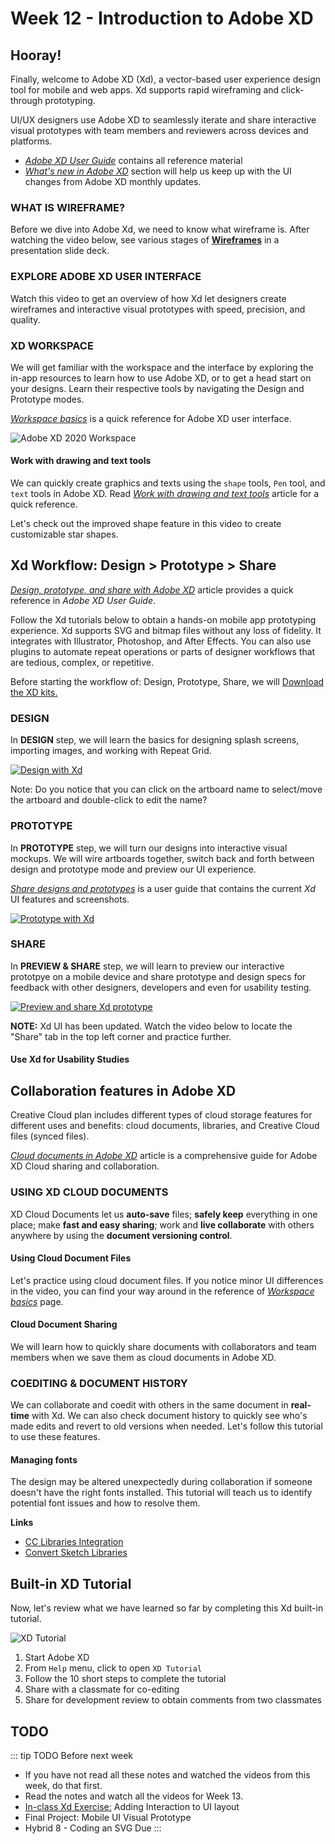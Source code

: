 # Week 12 - Introduction to Adobe XD

## Hooray! 

Finally, welcome to Adobe XD (Xd), a vector-based user experience design tool for mobile and web apps. Xd supports rapid wireframing and click-through prototyping. 

UI/UX designers use Adobe XD to seamlessly iterate and share interactive visual prototypes with team members and reviewers across devices and platforms.  

- [*Adobe XD User Guide*](https://helpx.adobe.com/ca/xd/user-guide.html) contains all reference material 
- [*What's new in Adobe XD*](https://helpx.adobe.com/ca/xd/help/whats-new.html) section will help us keep up with the UI changes from Adobe XD monthly updates. 


### WHAT IS WIREFRAME?

Before we dive into Adobe Xd, we need to know what wireframe is. After watching the video below, see various stages of [**Wireframes**](https://drive.google.com/file/d/16C07K95B-lh-V1UpEyMmZWIbI3TvpTrj/view?usp=sharing) in a presentation slide deck.

<YouTube
  title="Adobe XD Explore the User Interface 2020"
  url="https://www.youtube.com/embed/8-vTd7GRk-w"
/>


### EXPLORE ADOBE XD USER INTERFACE

Watch this video to get an overview of how Xd let designers create wireframes and interactive visual prototypes with speed, precision, and quality. 

<YouTube
  title="Adobe XD Explore the User Interface 2020"
  url="https://www.youtube.com/embed/-hV9kKY5a94"
/>


### XD WORKSPACE

We will get familiar with the workspace and the interface by exploring the in-app resources to learn how to use Adobe XD, or to get a head start on your designs. Learn their respective tools by navigating the Design and Prototype modes.

[*Workspace basics*](https://helpx.adobe.com/ca/xd/help/workspace-basics.html) is a quick reference for Adobe XD user interface. 

![Adobe XD 2020 Workspace](./XDmacWorkspace.png)


#### Work with drawing and text tools

We can quickly create graphics and texts using the `shape` tools, `Pen` tool, and `text` tools in Adobe XD. Read [*Work with drawing and text tools*](https://helpx.adobe.com/ca/xd/help/drawing-text-tools.html) article for a quick reference.

Let's check out the improved shape feature in this video to create customizable star shapes. 

<YouTube
  title="Star Ratio (Jan-2020)"
  url="https://www.youtube.com/embed/RYWiPfNSWkg"
/>


## Xd Workflow: Design > Prototype > Share

[*Design, prototype, and share with Adobe XD*](https://helpx.adobe.com/ca/xd/help/adobe-xd-overview.html) article provides a quick reference in *Adobe XD User Guide*.

Follow the Xd tutorials below to obtain a hands-on mobile app prototyping experience. Xd supports SVG and bitmap files without any loss of fidelity. It integrates with Illustrator, Photoshop, and After Effects. You can also use plugins to automate repeat operations or parts of designer workflows that are tedious, complex, or repetitive. 

Before starting the workflow of: Design, Prototype, Share, we will [Download the XD kits.](https://download.adobe.com/pub/adobe/xd/Wires.zip?promoid=VG52KLJG&mv=other)


### DESIGN

In **DESIGN** step, we will learn the basics for designing splash screens, importing images, and working with Repeat Grid. 

<a href="https://helpx.adobe.com/ca/xd/how-to/make-prototype.html#step_2___design" target=”_blank”>![Design with Xd](./XDdesign.png)</a>

Note: Do you notice that you can click on the artboard name to select/move the artboard and double-click to edit the name? 

### PROTOTYPE

In **PROTOTYPE** step, we will turn our designs into interactive visual mockups. We will wire artboards together, switch back and forth between design and prototype mode and preview our UI experience.

[*Share designs and prototypes*](https://helpx.adobe.com/ca/xd/help/share-designs-prototypes.html) is a user guide that contains the current *Xd* UI features and screenshots. 

<a href="https://helpx.adobe.com/ca/xd/how-to/make-prototype.html#step_3___prototype" target=”_blank”>![Prototype with Xd](./XDprototype.png)</a>

### SHARE 

In **PREVIEW & SHARE** step, we will learn to preview our interactive prototpye on a mobile device and share prototype and design specs for feedback with other designers, developers and even for usability testing. 

<a href="https://helpx.adobe.com/ca/xd/how-to/make-prototype.html#step_4___share_and_preview" target=”_blank”>![Preview and share Xd prototype](./XDshare.png)</a>

**NOTE:** Xd UI has been updated. Watch the video below to locate the "Share" tab in the top left corner and practice further. 

<YouTube
  title="Share Mode – Adobe XD November Release 2019"
  url="https://www.youtube.com/embed/3vj03O641GA"
/>

#### Use Xd for Usability Studies

<YouTube
  title="Adobe XD for Usability Studies"
  url="https://www.youtube.com/embed/swKI-M-RViQ"
/>


## Collaboration features in Adobe XD

Creative Cloud plan includes different types of cloud storage features for different uses and benefits: cloud documents, libraries, and Creative Cloud files (synced files).

[*Cloud documents in Adobe XD*](https://helpx.adobe.com/xd/help/cloud-documents.html) article is a comprehensive guide for Adobe XD Cloud sharing and collaboration. 

### USING XD CLOUD DOCUMENTS
XD Cloud Documents let us **auto-save** files; **safely keep** everything in one place; make **fast and easy sharing**; work and **live collaborate** with others anywhere by using the **document versioning control**. 

#### Using Cloud Document Files

Let's practice using cloud document files. If you notice minor UI differences in the video, you can find your way around in the reference of [*Workspace basics*](https://helpx.adobe.com/ca/xd/help/workspace-basics.html) page. 

<YouTube
  title="Adobe XD December 2018 Update: Cloud Document Files"
  url="https://www.youtube.com/embed/H_TmuOJmdkI"
/>

#### Cloud Document Sharing

We will learn how to quickly share documents with collaborators and team members when we save them as cloud documents in Adobe XD.

<YouTube
  title="Adobe XD December 2018 Release: Cloud Document Sharing"
  url="https://www.youtube.com/embed/qICToKxlxAc"
/>

### COEDITING & DOCUMENT HISTORY  

We can collaborate and coedit with others in the same document in **real-time** with Xd. We can also check document history to quickly see who's made edits and revert to old versions when needed. Let's follow this tutorial to use these features.  

<YouTube
  title="Coediting & Document History – Adobe XD November Release 2019"
  url="https://www.youtube.com/embed/XDFE5DH2Z5E"
/>

#### Managing fonts

The design may be altered unexpectedly during collaboration if someone doesn't have the right fonts installed. This tutorial will teach us to identify potential font issues and how to resolve them. 

<YouTube
  title="March 2019: Missing fonts will now load automatically"
  url="https://www.youtube.com/embed/QD1TVEuNNcQ"
/>


**Links**

- [CC Libraries Integration](https://youtu.be/GWuA1y79AT8)
- [Convert Sketch Libraries](https://youtu.be/DHyMngVm8CA)


## Built-in XD Tutorial

Now, let's review what we have learned so far by completing this Xd built-in tutorial. 

![XD Tutorial](./XDbuiltin-tutorial.png)

1. Start Adobe XD
2. From `Help` menu, click to open `XD Tutorial` 
3. Follow the 10 short steps to complete the tutorial  
4. Share with a classmate for co-editing 
5. Share for development review to obtain comments from two classmates


## TODO

::: tip TODO Before next week

- If you have not read all these notes and watched the videos from this week, do that first.
- Read the notes and watch all the videos for Week 13.
- [In-class Xd Exercise:](https://www.youtube.com/playlist?list=PLHjwuoik-ep1zZ_xheCvRL8KluMJMjYsV) Adding Interaction to UI layout 
- Final Project: Mobile UI Visual Prototype  
- Hybrid 8 - Coding an SVG Due
  :::